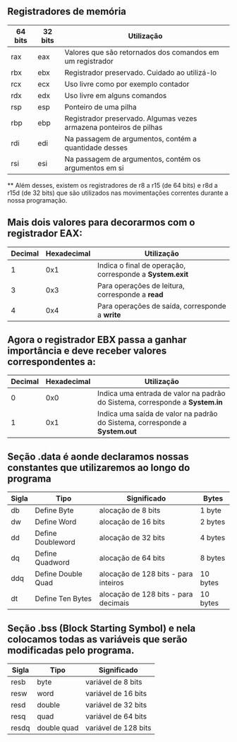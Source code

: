 

## Registradores de memória 

| 64 bits | 32 bits | Utilização                                          |
|---------|---------|----------------------------------------------------|
| rax     | eax     | Valores que são retornados dos comandos em um registrador |
| rbx     | ebx     | Registrador preservado. Cuidado ao utilizá-lo       |
| rcx     | ecx     | Uso livre como por exemplo contador                |
| rdx     | edx     | Uso livre em alguns comandos                       |
| rsp     | esp     | Ponteiro de uma pilha                              |
| rbp     | ebp     | Registrador preservado. Algumas vezes armazena ponteiros de pilhas |
| rdi     | edi     | Na passagem de argumentos, contém a quantidade desses |
| rsi     | esi     | Na passagem de argumentos, contém os argumentos em si |

** Além desses, existem os registradores de r8 a r15 (de 64 bits) e r8d a r15d (de 32 bits) que são utilizados nas movimentações correntes durante a nossa programação.

## Mais dois valores para decorarmos com o registrador EAX:

| Decimal | Hexadecimal | Utilização                                              |
|---------|-------------|---------------------------------------------------------|
| 1       | 0x1         | Indica o final de operação, corresponde a **System.exit**|
| 3       | 0x3         | Para operações de leitura, corresponde a **read**       |
| 4       | 0x4         | Para operações de saída, corresponde a **write**        |


## Agora o registrador EBX passa a ganhar importância e deve receber valores correspondentes a:

| Decimal | Hexadecimal | Utilização                                                                          |
|---------|-------------|-------------------------------------------------------------------------------------|
| 0       | 0x0         | Indica uma entrada de valor na padrão do Sistema, corresponde a **System.in**       |
| 1       | 0x1         | Indica uma saída de valor na padrão do Sistema, corresponde a **System.out**        |


## Seção .data é aonde declaramos nossas constantes que utilizaremos ao longo do programa

| Sigla | Tipo               | Significado                                 | Bytes  |
|-------|--------------------|---------------------------------------------|--------|
| db    | Define Byte         | alocação de 8 bits                          | 1 byte |
| dw    | Define Word         | alocação de 16 bits                         | 2 bytes|
| dd    | Define Doubleword   | alocação de 32 bits                         | 4 bytes|
| dq    | Define Quadword     | alocação de 64 bits                         | 8 bytes|
| ddq   | Define Double Quad  | alocação de 128 bits - para inteiros        | 10 bytes|
| dt    | Define Ten Bytes    | alocação de 128 bits - para decimais        | 10 bytes|
 
 ## Seção .bss (Block Starting Symbol) e nela colocamos todas as variáveis que serão modificadas pelo programa.

| Sigla   | Tipo         | Significado            |
|---------|--------------|------------------------|
| resb    | byte         | variável de 8 bits      |
| resw    | word         | variável de 16 bits     |
| resd    | double       | variável de 32 bits     |
| resq    | quad         | variável de 64 bits     |
| resdq   | double quad  | variável de 128 bits    |
